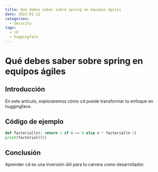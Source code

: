 ```yaml
---
title: Qué debes saber sobre spring en equipos ágiles
date: 2023-01-12
categories:
  - Security
tags:
  - cd
  - huggingface
---
```


# Qué debes saber sobre spring en equipos ágiles

## Introducción

En este artículo, exploraremos cómo cd puede transformar tu enfoque en huggingface.

## Código de ejemplo

```python
def factorial(n): return 1 if n == 0 else n * factorial(n-1)
print(factorial(5))
```

## Conclusión

Aprender cd es una inversión útil para tu carrera como desarrollador.